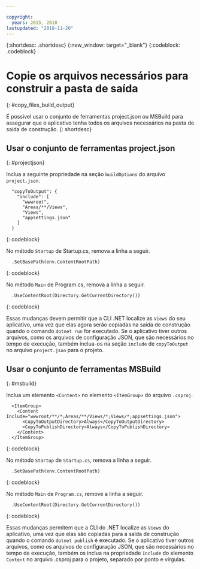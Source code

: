```yaml
---

copyright:
  years: 2015, 2018
lastupdated: "2018-11-20"
---
```


{:shortdesc: .shortdesc}
{:new_window: target="_blank"}
{:codeblock: .codeblock}


# Copie os arquivos necessários para construir a pasta de saída
{: #copy_files_build_output}

É possível usar o conjunto de ferramentas project.json ou MSBuild para assegurar que o aplicativo tenha todos os arquivos necessários na pasta de saída de construção.
{: shortdesc}


## Usar o conjunto de ferramentas project.json
{: #projectjson}

Inclua a seguinte propriedade na seção `buildOptions` do arquivo `project.json`.
```
  "copyToOutput": {
    "include": [
      "wwwroot",
      "Areas/**/Views",
      "Views",
      "appsettings.json"
    ]
  }
```
{: codeblock}

No método `Startup` de Startup.cs, remova a linha a seguir.
```
  .SetBasePath(env.ContentRootPath)
```
{: codeblock}

No método `Main` de Program.cs, remova a linha a seguir.
```
  .UseContentRoot(Directory.GetCurrentDirectory())
```
{: codeblock}

Essas mudanças devem permitir que a CLI .NET localize as `Views`
do seu aplicativo, uma vez que elas agora serão copiadas na saída de construção quando o
comando `dotnet run` for executado.  Se o aplicativo tiver outros arquivos, como os arquivos de configuração JSON, que são necessários no tempo de execução, também inclua-os na seção `include` de `copyToOutput` no arquivo `project.json` para o projeto.

## Usar o conjunto de ferramentas MSBuild
{: #msbuild}

Inclua um elemento `<Content>` no elemento `<ItemGroup>` do arquivo `.csproj`.
```
  <ItemGroup>
    <Content Include="wwwroot/**/*;Areas/**/Views/*;Views/*;appsettings.json">
      <CopyToOutputDirectory>Always</CopyToOutputDirectory>
      <CopyToPublishDirectory>Always</CopyToPublishDirectory>
    </Content>
  </ItemGroup>
```
{: codeblock}

No método `Startup` de `Startup.cs`, remova a linha a seguir.
```
  .SetBasePath(env.ContentRootPath)
```
{: codeblock}

No método `Main` de `Program.cs`, remove a linha a seguir.
```
  .UseContentRoot(Directory.GetCurrentDirectory())
```
{: codeblock}

Essas mudanças permitem que a CLI do .NET localize as `Views` do aplicativo, uma vez que elas são copiadas para a saída de construção quando o comando `dotnet publish` é executado. Se o aplicativo tiver outros arquivos, como os arquivos de configuração JSON, que são necessários no tempo de execução, também os inclua na propriedade `Include` do elemento `Content` no arquivo .csproj para o projeto, separado por ponto e vírgulas.
